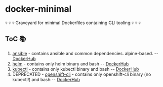 # docker-minimal
:skull: :skull: :skull: Graveyard for minimal Dockerfiles containing CLI tooling :skull: :skull: :skull:

## ToC :books:
1. [ansible](./ansible) - contains ansible and common dependencies. alpine-based. -- 
[DockerHub](https://hub.docker.com/r/ksandermann/ansible)
1. [helm](./helm) - contains only helm binary and bash --
[DockerHub](https://hub.docker.com/r/ksandermann/helm)
1. [kubectl](./kubectl) - contains only kubectl binary and bash --
[DockerHub](https://hub.docker.com/r/ksandermann/kubectl)
1. DEPRECATED - [openshift-cli](./openshift-cli) - contains only openshift-cli binary (no kubectl!) and bash --
[DockerHub](https://hub.docker.com/r/ksandermann/openshift-cli)

